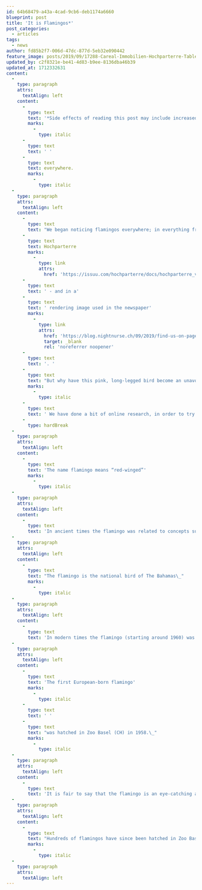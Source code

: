 ```yaml
---
id: 64b68479-a43a-4cad-9cb6-deb1174a6660
blueprint: post
title: 'It is Flamingos*'
post_categories:
  - articles
tags:
  - news
author: fd85b2f7-006d-47dc-877d-5eb32e090442
feature_image: posts/2019/09/17288-Careal-Immobilien-Hochparterre-Tableau-Sagenmatt-170714.jpg
updated_by: c2f8321e-be41-4d83-b9ee-8136dba46b39
updated_at: 1712332631
content:
  -
    type: paragraph
    attrs:
      textAlign: left
    content:
      -
        type: text
        text: '*Side effects of reading this post may include increased risk of seeing flamingo'
        marks:
          -
            type: italic
      -
        type: text
        text: ' '
      -
        type: text
        text: everywhere.
        marks:
          -
            type: italic
  -
    type: paragraph
    attrs:
      textAlign: left
    content:
      -
        type: text
        text: "We began noticing flamingos everywhere; in everything from magazines, home decor and fashion. We ourselves used flamingos in our summer postcard 2019 - seen as this article's featured image and in an edition of "
      -
        type: text
        text: Hochparterre
        marks:
          -
            type: link
            attrs:
              href: 'https://issuu.com/hochparterre/docs/hochparterre_visualisierungen_2017'
      -
        type: text
        text: ' - and in a'
      -
        type: text
        text: ' rendering image used in the newspaper'
        marks:
          -
            type: link
            attrs:
              href: 'https://blog.nightnurse.ch/09/2019/find-us-on-page-20/'
              target: _blank
              rel: 'noreferrer noopener'
      -
        type: text
        text: '. '
      -
        type: text
        text: "But why have this pink, long-legged bird become an unavoidable figure?\_"
        marks:
          -
            type: italic
      -
        type: text
        text: ' We have done a bit of online research, in order to try to understand this trend. Here is what we found. '
      -
        type: hardBreak
  -
    type: paragraph
    attrs:
      textAlign: left
    content:
      -
        type: text
        text: 'The name flamingo means “red-winged”'
        marks:
          -
            type: italic
  -
    type: paragraph
    attrs:
      textAlign: left
    content:
      -
        type: text
        text: 'In ancient times the flamingo was related to concepts such as rarity and luxury and associated with something exotic due to its origin from warmer climes. Thus, often portrayed in romanticized pictures and paradise-like settings, almost like a mythical creature. The ancient portrayal of the bird is found all over the world e.g. as hieroglyphs in Egypt, in mosaics in Libya and the synagogue of Gaza Maiumas (Israel).'
  -
    type: paragraph
    attrs:
      textAlign: left
    content:
      -
        type: text
        text: "The flamingo is the national bird of The Bahamas\_"
        marks:
          -
            type: italic
  -
    type: paragraph
    attrs:
      textAlign: left
    content:
      -
        type: text
        text: 'In modern times the flamingo (starting around 1960) was displayed in gardens all over the US as a pink plastic garden ornament, which leads the flamingo to become directly associated with ‘bad taste’. However, the pink bird managed a great comeback around 2015 where it got embraced by big fashion houses such as Marc Jacobs, Gucci, and Bottega Veneta. Since then the flamingo regained its status as a symbol as something rare, exotic and luxurious.'
  -
    type: paragraph
    attrs:
      textAlign: left
    content:
      -
        type: text
        text: 'The first European-born flamingo'
        marks:
          -
            type: italic
      -
        type: text
        text: ' '
      -
        type: text
        text: "was hatched in Zoo Basel (CH) in 1958.\_"
        marks:
          -
            type: italic
  -
    type: paragraph
    attrs:
      textAlign: left
    content:
      -
        type: text
        text: 'It is fair to say that the flamingo is an eye-catching and funny-looking animal. Maybe for that reason, it has become a symbol for people, fashion houses and more that wants to stand out and be seen - just like the flamingo itself, which because of its vibrant color always naturally will stand out from its surroundings.'
  -
    type: paragraph
    attrs:
      textAlign: left
    content:
      -
        type: text
        text: "Hundreds of flamingos have since been hatched in Zoo Basel and distributed to\_Zoos all around the world.\_\_Meaning that if you see a flamingo in\_captive there is a fair chance it is Swiss."
        marks:
          -
            type: italic
  -
    type: paragraph
    attrs:
      textAlign: left
---
```


